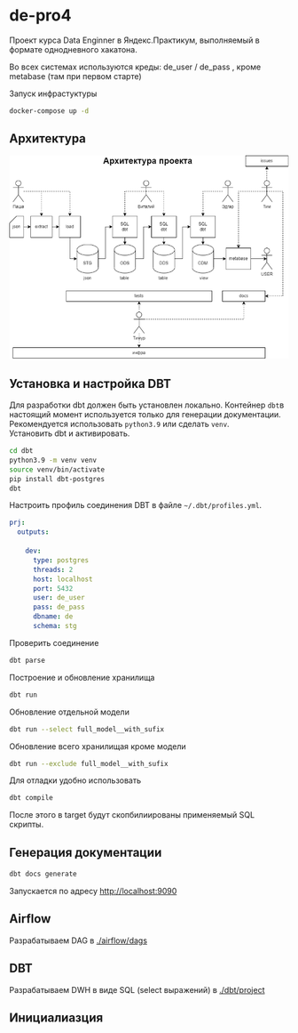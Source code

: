# de-pro4
Проект курса Data Enginner в Яндекс.Практикум, выполняемый в формате однодневного хакатона.

Во всех системах используются креды: de_user / de_pass , кроме metabase (там при первом старте)

Запуск инфрастуктуры
``` bash
docker-compose up -d
```

## Архитектура
![./DEproject.png](./DEproject.png)

## Установка и настройка DBT
Для разработки dbt должен быть установлен локально. Контейнер `dbt`в настоящий момент используется только для генерации документации.
Рекомендуется использовать `python3.9` или сделать `venv`.  
Установить dbt и активировать. 
``` bash
cd dbt
python3.9 -m venv venv
source venv/bin/activate
pip install dbt-postgres
dbt
```
Настроить профиль соединения DBT в файле `~/.dbt/profiles.yml`.

``` yml
prj:
  outputs:

    dev:
      type: postgres
      threads: 2
      host: localhost
      port: 5432
      user: de_user
      pass: de_pass
      dbname: de
      schema: stg
```
Проверить соединение
``` bash
dbt parse
```
Построение и обновление хранилища
``` bash
dbt run
```
Обновление отдельной модели
``` bash
dbt run --select full_model__with_sufix
```
Обновление всего хранилищая кроме модели
``` bash
dbt run --exclude full_model__with_sufix
```
Для отладки удобно использовать
``` bash
dbt compile
```
После этого в target будут скопбилиированы применяемый SQL скрипты.

## Генерация документации
``` bash
dbt docs generate
```
Запускается по адресу [http://localhost:9090](http://localhost:9090)


## Airflow
Разрабатываем DAG в [./airflow/dags](./airflow/dags)

## DBT
Разрабатываем DWH в виде SQL (select выражений) в [./dbt/project](./dbt/project)

## Инициалиазция 


